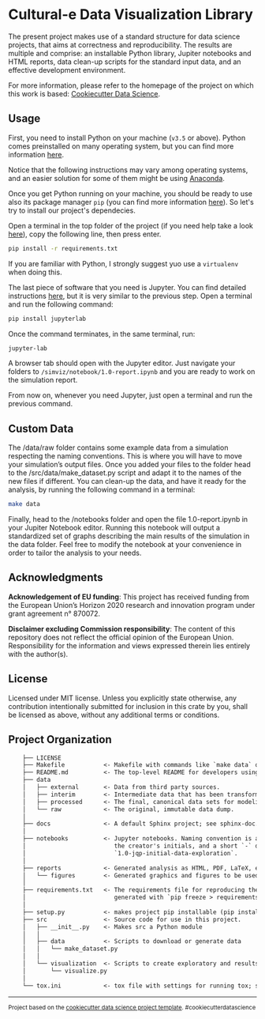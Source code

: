 # Cultural-e Data Visualization Library

The present project makes use of a standard structure for data science projects, that aims at correctness and reproducibility. The results are multiple and comprise: an installable Python library, Jupiter notebooks and HTML reports, data clean-up scripts for the standard input data, and an effective development environment.

For more information, please refer to the homepage of the project on which this work is based: [Cookiecutter Data Science](https://drivendata.github.io/cookiecutter-data-science/).

## Usage

First, you need to install Python on your machine (`v3.5` or above). Python comes preinstalled on many operating system, but you can find more information [here](https://wiki.python.org/moin/BeginnersGuide/Download).

Notice that the following instructions may vary among operating systems, and an easier solution for some of them might be using [Anaconda](https://www.anaconda.com/).

Once you get Python running on your machine, you should be ready to use also its package manager `pip` (you can find more information [here](https://pip.pypa.io/en/stable/installing/)). So let's try to install our project's dependecies.

Open a terminal in the top folder of the project (if you need help take a look [here](https://www.stugon.com/open-terminal-in-current-folder-location-mac/)), copy the following line, then press enter.

```bash
pip install -r requirements.txt
```

If you are familiar with Python, I strongly suggest yuo use a ```virtualenv``` when doing this.

The last piece of software that you need is Jupyter. You can find detailed instructions [here](https://jupyter.org/install), but it is very similar to the previous step.
Open a terminal and run the following command:

```bash
pip install jupyterlab
```

Once the command terminates, in the same terminal, run:

```bash
jupyter-lab
```

A browser tab should open with the Jupyter editor. Just navigate your folders to `/simviz/notebook/1.0-report.ipynb` and you are ready to work on the simulation report.

From now on, whenever you need Jupyter, just open a terminal and run the previous command.

## Custom Data

The /data/raw folder contains some example data from a simulation respecting the naming conventions. This is where you will have to move your simulation’s output files. Once you added your files to the folder head to the /src/data/make_dataset.py script and adapt it to the names of the new files if different. You can clean-up the data, and have it ready for the analysis, by running the following command in a terminal:

```bash
make data
```

Finally, head to the /notebooks folder and open the file 1.0-report.ipynb in your Jupiter Notebook editor. Running this notebook will output a standardized set of graphs describing the main results of the simulation in the data folder.
Feel free to modify the notebook at your convenience in order to tailor the analysis to your needs.

## Acknowledgments

**Acknowledgement of EU funding**: This project has received funding from the European Union’s Horizon 2020 research and innovation program under grant agreement n° 870072.

**Disclaimer excluding Commission responsibility**: The content of this repository does not reflect the official opinion of the European Union. Responsibility for the information and views expressed therein lies entirely with the author(s).

## License

Licensed under MIT license.
Unless you explicitly state otherwise, any contribution intentionally submitted for inclusion in this crate by you, shall be licensed as above, without any additional terms or conditions.

## Project Organization

```txt
    ├── LICENSE
    ├── Makefile           <- Makefile with commands like `make data` or `make train`
    ├── README.md          <- The top-level README for developers using this project.
    ├── data
    │   ├── external       <- Data from third party sources.
    │   ├── interim        <- Intermediate data that has been transformed.
    │   ├── processed      <- The final, canonical data sets for modeling.
    │   └── raw            <- The original, immutable data dump.
    │
    ├── docs               <- A default Sphinx project; see sphinx-doc.org for details
    │
    ├── notebooks          <- Jupyter notebooks. Naming convention is a number (for ordering),
    │                         the creator's initials, and a short `-` delimited description, e.g.
    │                         `1.0-jqp-initial-data-exploration`.
    │
    ├── reports            <- Generated analysis as HTML, PDF, LaTeX, etc.
    │   └── figures        <- Generated graphics and figures to be used in reporting
    │
    ├── requirements.txt   <- The requirements file for reproducing the analysis environment, e.g.
    │                         generated with `pip freeze > requirements.txt`
    │
    ├── setup.py           <- makes project pip installable (pip install -e .) so src can be imported
    ├── src                <- Source code for use in this project.
    │   ├── __init__.py    <- Makes src a Python module
    │   │
    │   ├── data           <- Scripts to download or generate data
    │   │   └── make_dataset.py
    │   │
    │   └── visualization  <- Scripts to create exploratory and results oriented visualizations
    │       └── visualize.py
    │
    └── tox.ini            <- tox file with settings for running tox; see tox.readthedocs.io
```

--------

<p><small>Project based on the <a target="_blank" href="https://drivendata.github.io/cookiecutter-data-science/">cookiecutter data science project template</a>. #cookiecutterdatascience</small></p>
